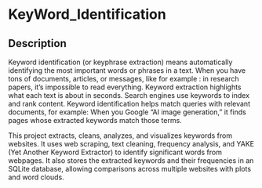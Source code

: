 # KeyWord_Identification


## Description
Keyword identification (or keyphrase extraction) means automatically identifying the most important words or phrases in a text.
When you have tons of documents, articles, or messages, like for example : in research papers, it’s impossible to read everything.
Keyword extraction highlights what each text is about in seconds.
Search engines use keywords to index and rank content.
Keyword identification helps match queries with relevant documents, for example: When you Google “AI image generation,” it finds pages whose extracted keywords match those terms.





This project extracts, cleans, analyzes, and visualizes keywords from websites.
It uses web scraping, text cleaning, frequency analysis, and YAKE (Yet Another Keyword Extractor) to identify significant words from webpages.
It also stores the extracted keywords and their frequencies in an SQLite database, allowing comparisons across multiple websites with plots and word clouds.



##
